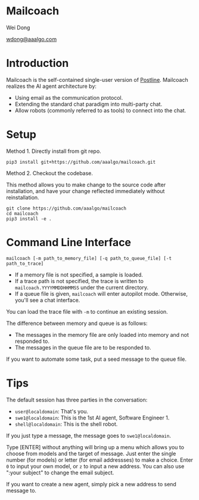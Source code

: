 Mailcoach
=========

Wei Dong

wdong@aaalgo.com

# Introduction

Mailcoach is the self-contained single-user version of [Postline](https://arxiv.org/abs/2502.09903).  Mailcoach realizes the AI agent architecture by:

- Using email as the communication protocol.
- Extending the standard chat paradigm into multi-party chat.
- Allow robots (commonly referred to as tools) to connect into the chat.

# Setup

Method 1. Directly install from git repo.
```
pip3 install git+https://github.com/aaalgo/mailcoach.git
```

Method 2. Checkout the codebase.

This method allows you to make change to the source code after installation, and have your change reflected immediately without reinstallation.
```
git clone https://github.com/aaalgo/mailcoach
cd mailcoach
pip3 install -e .
```

# Command Line Interface

```
mailcoach [-m path_to_memory_file] [-q path_to_queue_file] [-t path_to_trace]
```

- If a memory file is not specified, a sample is loaded.
- If a trace path is not specified, the trace is written to `mailcoach.YYYYMMDDHHMMSS` under the current directory.
- If a queue file is given, `mailcoach` will enter autopilot mode.  Otherwise, you'll see a chat interface.

You can load the trace file with `-m` to continue an existing session.

The difference between memory and queue is as follows:

- The messages in the memory file are only loaded into memory and not responded to.
- The messages in the queue file are to be responded to.

If you want to automate some task, put a seed message to the queue file.

# Tips

The default session has three parties in the conversation:

- `user@localdomain`: That's you.
- `swe1@localdomain`: This is the 1st AI agent, Software Engineer 1.
- `shell@localdomain`:  This is the shell robot.

If you just type a message, the message goes to `swe1@localdomain`.

Type [ENTER] without anything will bring up a menu which allows you to choose from models and the target of message.  Just enter the single number (for models) or letter (for email addressses) to make a choice.  Enter `0` to input your own model, or `z` to input a new address.  You can also use ":your subject" to change the email subject.

If you want to create a new agent, simply pick a new address to send message to.

